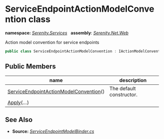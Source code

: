 # ServiceEndpointActionModelConvention class
**namespace:** *[Serenity.Services](../README.md#serenity.services-namespace)*   **assembly**: *[Serenity.Net.Web](../README.md)*

Action model convention for service endpoints

```csharp
public class ServiceEndpointActionModelConvention : IActionModelConvention
```

## Public Members

| name | description |
| --- | --- |
| [ServiceEndpointActionModelConvention](ServiceEndpointActionModelConvention/ServiceEndpointActionModelConvention.md)() | The default constructor. |
| [Apply](ServiceEndpointActionModelConvention/Apply.md)(…) |  |

## See Also

* **Source:** *[ServiceEndpointModelBinder.cs](https://github.com/serenity-is/Serenity/blob/master/src/Serenity.Net.Web/Mvc/ServiceEndpointModelBinder.cs)*